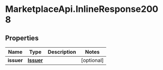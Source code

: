 # MarketplaceApi.InlineResponse2008

## Properties
Name | Type | Description | Notes
------------ | ------------- | ------------- | -------------
**issuer** | [**Issuer**](Issuer.md) |  | [optional] 


